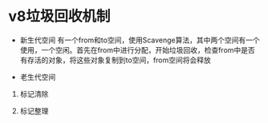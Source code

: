 # v8垃圾回收机制

* 新生代空间
有一个from和to空间，使用Scavenge算法，其中两个空间有一个使用，一个空闲。首先在from中进行分配，开始垃圾回收，检查from中是否有存活的对象，将这些对象复制到to空间，from空间将会释放

* 老生代空间

1. 标记清除

2. 标记整理
